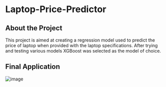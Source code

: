 # Laptop-Price-Predictor

## About the Project

This project is aimed at creating a regression model used to predict the price of laptop when provided with the laptop specifications. After trying and testing various models XGBoost was selected as the model of choice.

## Final Application

![image](https://github.com/abhipreets2/Laptop-Price-Predictor/assets/58743505/a13a4a1a-0978-4c16-9ff4-93fcbb3b9e49)

